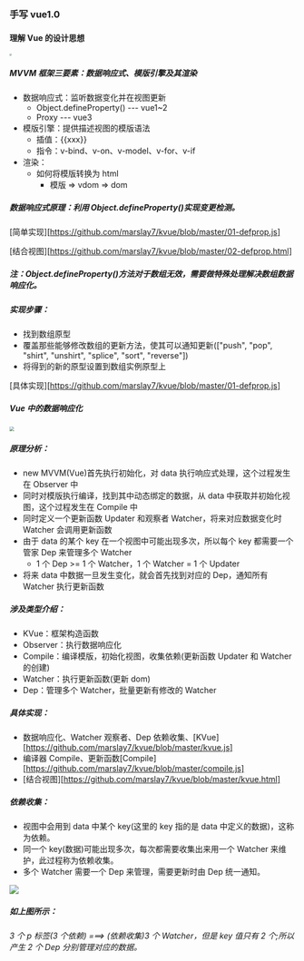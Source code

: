 ### 手写 vue1.0

#### 理解 Vue 的设计思想

<img src="https://tva1.sinaimg.cn/large/006tNbRwgy1gbfzko45vhj31e30u0dx5.jpg" style="zoom:25%;" />

##### MVVM 框架三要素：数据响应式、模版引擎及其渲染

- 数据响应式：监听数据变化并在视图更新
  - Object.defineProperty() --- vue1~2
  - Proxy --- vue3
- 模版引擎：提供描述视图的模版语法
  - 插值：{{xxx}}
  - 指令：v-bind、v-on、v-model、v-for、v-if
- 渲染：
  - 如何将模版转换为 html
    - 模版 => vdom => dom

##### 数据响应式原理：利用 Object.defineProperty()实现变更检测。

[简单实现][https://github.com/marslay7/kvue/blob/master/01-defprop.js]

[结合视图][https://github.com/marslay7/kvue/blob/master/02-defprop.html]

##### 注：Object.defineProperty()方法对于数组无效，需要做特殊处理解决数组数据响应化。

##### 实现步骤：

- 找到数组原型
- 覆盖那些能够修改数组的更新方法，使其可以通知更新(["push", "pop", "shirt", "unshirt", "splice", "sort", "reverse"])
- 将得到的新的原型设置到数组实例原型上

[具体实现][https://github.com/marslay7/kvue/blob/master/01-defprop.js]

##### Vue 中的数据响应化

<img src="https://tva1.sinaimg.cn/large/006tNbRwgy1gbg0bajzb3j30wk0hiaeq.jpg" style="zoom: 50%;" />

##### 原理分析：

- new MVVM(Vue)首先执行初始化，对 data 执行响应式处理，这个过程发生在 Observer 中
- 同时对模版执行编译，找到其中动态绑定的数据，从 data 中获取并初始化视图，这个过程发生在 Compile 中
- 同时定义一个更新函数 Updater 和观察者 Watcher，将来对应数据变化时 Watcher 会调用更新函数
- 由于 data 的某个 key 在一个视图中可能出现多次，所以每个 key 都需要一个管家 Dep 来管理多个 Watcher
  - 1 个 Dep >= 1 个 Watcher，1 个 Watcher = 1 个 Updater
- 将来 data 中数据一旦发生变化，就会首先找到对应的 Dep，通知所有 Watcher 执行更新函数

##### 涉及类型介绍：

- KVue：框架构造函数
- Observer：执行数据响应化
- Compile：编译模版，初始化视图，收集依赖(更新函数 Updater 和 Watcher 的创建)
- Watcher：执行更新函数(更新 dom)
- Dep：管理多个 Watcher，批量更新有修改的 Watcher

##### 具体实现：

- 数据响应化、Watcher 观察者、Dep 依赖收集、[KVue][https://github.com/marslay7/kvue/blob/master/kvue.js]
- 编译器 Compile、更新函数[Compile][https://github.com/marslay7/kvue/blob/master/compile.js]
- [结合视图][https://github.com/marslay7/kvue/blob/master/kvue.html]

##### 依赖收集：

- 视图中会用到 data 中某个 key(这里的 key 指的是 data 中定义的数据)，这称为依赖。
- 同一个 key(数据)可能出现多次，每次都需要收集出来用一个 Watcher 来维护，此过程称为依赖收集。
- 多个 Watcher 需要一个 Dep 来管理，需要更新时由 Dep 统一通知。

![](https://tva1.sinaimg.cn/large/006tNbRwgy1gbg154f1srj30wc0pewka.jpg)

##### 如上图所示：

###### 3 个 p 标签(3 个依赖) ===> (依赖收集)3 个 Watcher，但是 key 值只有 2 个;所以产生 2 个 Dep 分别管理对应的数据。
